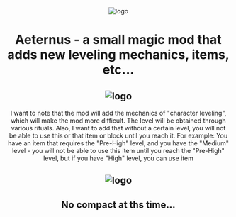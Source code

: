 <div align="center"> <img src=https://github.com/0mods/AncientMagic/assets/46783751/c9157710-3806-42c7-af2b-c97830bc4299 alt="logo"> </div>

# <div align="center"> Aeternus - a small magic mod that adds new leveling mechanics, items, etc...</div>

## <div align="center"> <img src=https://i.imgur.com/ADtC7O6.png alt="logo"> </div>

<div align="center">I want to note that the mod will add the mechanics of "character leveling", which will make the mod more difficult. The level will be obtained through various rituals. Also, I want to add that without a certain level, you will not be able to use this or that item or block until you reach it. For example: You have an item that requires the "Pre-High" level, and you have the "Medium" level - you will not be able to use this item until you reach the "Pre-High" level, but if you have "High" level, you can use item</div>

## <div align="center"> <img src=https://i.imgur.com/GGP7BvT.png alt="logo"> </div>
## <div align="center"> No compact at ths time... </div>
